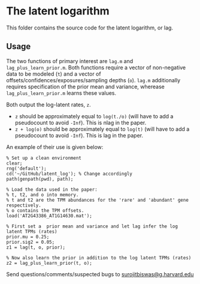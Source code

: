 # The latent logarithm
This folder contains the source code for the latent logarithm, or lag. 

## Usage
The two functions of primary interest are `lag.m` and `lag_plus_learn_prior.m`. Both functions require a vector of non-negative data to be modeled (`t`) and a vector of offsets/confidences/exposures/sampling depths (`o`). `lag.m` additionally requires specification of the prior mean and variance, wherease `lag_plus_learn_prior.m` learns these values. 

Both output the log-latent rates, `z`. 
* `z` should be approximately equal to `log(t./o)` (will have to add a pseudocount to avoid `-Inf`). This is nlag in the paper.
* `z + log(o)` should be approximately equal to `log(t)` (will have to add a pseudocount to avoid `-Inf`). This is lag in the paper.

An example of their use is given below:

```
% Set up a clean environment
clear;
rng('default');
cd('~/GitHub/latent_log'); % Change accordingly
path(genpath(pwd), path);

% Load the data used in the paper:
% t, t2, and o into memory. 
% t and t2 are the TPM abundances for the 'rare' and 'abundant' gene respectively.
% o contains the TPM offsets.
load('AT2G43386_AT1G14630.mat'); 

% First set a  prior mean and variance and let lag infer the log latent TPMs (rates)
prior.mu = 0.25;
prior.sig2 = 0.05;
z1 = lag(t, o, prior);

% Now also learn the prior in addition to the log latent TPMs (rates)
z2 = lag_plus_learn_prior(t, o);

```

Send questions/comments/suspected bugs to surojitbiswas@g.harvard.edu

